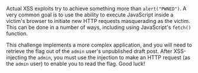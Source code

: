 Actual XSS exploits try to achieve something more than `alert("PWNED")`.
A very common goal is to use the ability to execute JavaScript inside a victim's browser to initiate new HTTP requests masquerading as the victim.
This can be done in a number of ways, including using JavaScript's `fetch()` function.

This challenge implements a more complex application, and you will need to retrieve the flag out of the `admin` user's unpublished draft post.
After XSS-injecting the `admin`, you must use the injection to make an HTTP request (as the `admin` user) to enable you to read the flag.
Good luck!
